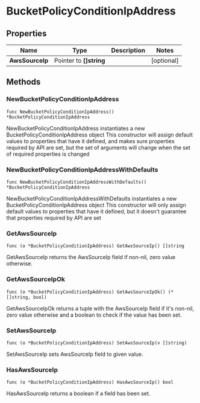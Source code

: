 # BucketPolicyConditionIpAddress

## Properties

|Name | Type | Description | Notes|
|------------ | ------------- | ------------- | -------------|
|**AwsSourceIp** | Pointer to **[]string** |  | [optional] |

## Methods

### NewBucketPolicyConditionIpAddress

`func NewBucketPolicyConditionIpAddress() *BucketPolicyConditionIpAddress`

NewBucketPolicyConditionIpAddress instantiates a new BucketPolicyConditionIpAddress object
This constructor will assign default values to properties that have it defined,
and makes sure properties required by API are set, but the set of arguments
will change when the set of required properties is changed

### NewBucketPolicyConditionIpAddressWithDefaults

`func NewBucketPolicyConditionIpAddressWithDefaults() *BucketPolicyConditionIpAddress`

NewBucketPolicyConditionIpAddressWithDefaults instantiates a new BucketPolicyConditionIpAddress object
This constructor will only assign default values to properties that have it defined,
but it doesn't guarantee that properties required by API are set

### GetAwsSourceIp

`func (o *BucketPolicyConditionIpAddress) GetAwsSourceIp() []string`

GetAwsSourceIp returns the AwsSourceIp field if non-nil, zero value otherwise.

### GetAwsSourceIpOk

`func (o *BucketPolicyConditionIpAddress) GetAwsSourceIpOk() (*[]string, bool)`

GetAwsSourceIpOk returns a tuple with the AwsSourceIp field if it's non-nil, zero value otherwise
and a boolean to check if the value has been set.

### SetAwsSourceIp

`func (o *BucketPolicyConditionIpAddress) SetAwsSourceIp(v []string)`

SetAwsSourceIp sets AwsSourceIp field to given value.

### HasAwsSourceIp

`func (o *BucketPolicyConditionIpAddress) HasAwsSourceIp() bool`

HasAwsSourceIp returns a boolean if a field has been set.


